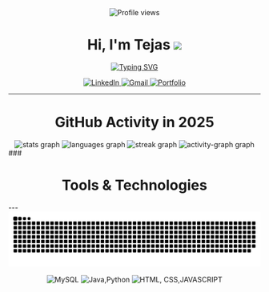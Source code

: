 <div id="header" align="center">
  <img src="https://komarev.com/ghpvc/?username=tejas-jiddewar&label=PROFILE+VIEWS&color=0066CC&style=flat" alt="Profile views"/>
  <h1>
    Hi, I'm Tejas 
    <img src="https://media.giphy.com/media/hvRJCLFzcasrR4ia7z/giphy.gif" width="30px"/>
  </h1>

  <p align="center">
    <a href="https://github.com/tejas-jiddewar">
      <img src="https://readme-typing-svg.herokuapp.com?font=Fira+Code&weight=600&size=25&duration=3000&pause=1000&color=0066CC&center=true&vCenter=true&width=650&lines=Data+Analyst+%7C+BI+Enthusiast;Building+dashboards+that+speak+volumes;SQL+%7C+Power+BI+%7C+Tableau+%7C+Excel;Automating+insights+using+data;Let%E2%80%99s+turn+data+into+decisions!" alt="Typing SVG" />
    </a>
  </p>


  <div>
    <a href="https://linkedin.com/in/your-linkedin-profile" target="_blank">
      <img src="https://img.shields.io/badge/LinkedIn-0077B5?style=for-the-badge&logo=linkedin&logoColor=white" alt="LinkedIn"/>
    </a>
    <a href="mailto:your.email@example.com">
      <img src="https://img.shields.io/badge/Gmail-D14836?style=for-the-badge&logo=gmail&logoColor=white" alt="Gmail"/>
    </a>
    <a href="https://your-portfolio-website.com" target="_blank">
      <img src="https://img.shields.io/badge/Portfolio-343434?style=for-the-badge&logo=google-chrome&logoColor=white" alt="Portfolio"/>
    </a>
  </div>
</div>

---

<h1 align="center"> GitHub Activity in 2025 </h1>

<div align="center">
  <img src="https://github-readme-stats.vercel.app/api?username=tejas-jiddewar&hide_title=false&hide_rank=false&show_icons=true&include_all_commits=true&count_private=true&disable_animations=false&theme=tokyonight&locale=en&hide_border=false&order=1" height="150" alt="stats graph" />
  
  <img src="https://github-readme-stats.vercel.app/api/top-langs?username=tejas-jiddewar&locale=en&hide_title=false&layout=compact&card_width=320&langs_count=5&theme=tokyonight&hide_border=false&order=2" height="150" alt="languages graph" />
  
  <img src="https://streak-stats.demolab.com?user=tejas-jiddewar&locale=en&mode=daily&theme=tokyonight&hide_border=false&border_radius=5&order=3" height="150" alt="streak graph" />
  
  <img src="https://github-readme-activity-graph.vercel.app/graph?username=tejas-jiddewar&radius=16&theme=tokyo-night&area=true&order=5" height="300" alt="activity-graph graph" />
</div>
###  <h1 align="center">Tools & Technologies</h1>
---
<div align="center">
  <picture>
    <source
      media="(prefers-color-scheme: dark)"
      srcset="https://raw.githubusercontent.com/platane/snk/output/github-contribution-grid-snake-dark.svg"
    />
    <source
      media="(prefers-color-scheme: light)"
      srcset="https://raw.githubusercontent.com/platane/snk/output/github-contribution-grid-snake.svg"
    />
    <img
      alt="github contribution grid snake animation"
      src="https://raw.githubusercontent.com/platane/snk/output/github-contribution-grid-snake.svg"
    />
  </picture>
</div>
<p align="center">
  <!-- Databases -->
  <img src="https://skillicons.dev/icons?i=mysql" alt="MySQL" />

  <!-- Programming -->
  <img src="https://skillicons.dev/icons?i=java,python" alt="Java,Python" />

  <!-- Web Dev -->
  <img src="https://skillicons.dev/icons?i=html,css,javascript" alt="HTML, CSS,JAVASCRIPT" />
</p>

